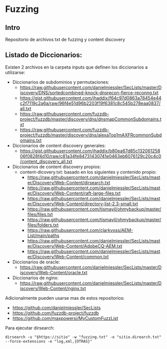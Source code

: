 # Fuzzing
## Intro
Repositorio de archivos txt de fuzzing y content discovery

## Listado de Diccionarios:
Existen 2 archivos en la carpeta inputs que definen los diccionarios a utilizarse:
* Diccionarios de subdominios y permutaciones:
  * https://raw.githubusercontent.com/danielmiessler/SecLists/master/Discovery/DNS/sortedcombined-knock-dnsrecon-fierce-reconng.txt
  * https://gist.githubusercontent.com/jhaddix/f64c97d0863a78454e44c2f7119c2a6a/raw/96f4e51d96b2203f19f6381c8c545b278eaa0837/all.txt
  * https://raw.githubusercontent.com/fuzzdb-project/fuzzdb/master/discovery/dns/dnsmapCommonSubdomains.txt
  * https://raw.githubusercontent.com/fuzzdb-project/fuzzdb/master/discovery/dns/alexaTop1mAXFRcommonSubdomains.txt
* Diccionarios de content discovery generales:
  * https://gist.githubusercontent.com/jhaddix/b80ea67d85c13206125806f0828f4d10/raw/c81a34fe84731430741e0463eb6076129c20c4c0/content_discovery_all.txt
* Diccionarios de content discovery propios: 
  * content-dicovery.txt: basado en los siguientes y contenido propio:
	* https://raw.githubusercontent.com/danielmiessler/SecLists/master/Discovery/Web-Content/dirsearch.txt
	* https://raw.githubusercontent.com/danielmiessler/SecLists/master/Discovery/Web-Content/raft-large-files.txt
	* https://raw.githubusercontent.com/danielmiessler/SecLists/master/Discovery/Web-Content/directory-list-2.3-small.txt
	* https://raw.githubusercontent.com/tismayil/ohmybackup/master/files/files.txt
	* https://raw.githubusercontent.com/tismayil/ohmybackup/master/files/folders.txt
	* https://raw.githubusercontent.com/clarkvoss/AEM-List/main/paths
	* https://raw.githubusercontent.com/danielmiessler/SecLists/master/Discovery/Web-Content/AdobeCQ-AEM.txt
	* https://raw.githubusercontent.com/danielmiessler/SecLists/master/Discovery/Web-Content/common.txt  
* Diccionarios de oracle:
  * https://raw.githubusercontent.com/danielmiessler/SecLists/master/Discovery/Web-Content/oracle.txt
* Diccionarios de nginx:
  * https://raw.githubusercontent.com/danielmiessler/SecLists/master/Discovery/Web-Content/nginx.txt


Adicionalmente pueden usarse mas de estos repositorios:
* https://github.com/danielmiessler/SecLists
* https://github.com/fuzzdb-project/fuzzdb
* https://github.com/maxpowersi/MyCustomFuzzList

Para ejecutar dirsearch:

```
dirsearch -u "$https://sitio" -w "fuzzing.txt" -o "sitio.direarch.txt" --force-extensions -e "log,xml,{OTRAS}"
```
